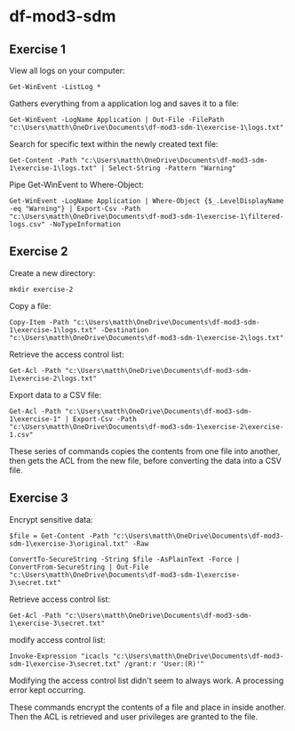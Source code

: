 # df-mod3-sdm


## Exercise 1

View all logs on your computer:

```Get-WinEvent -ListLog *```

Gathers everything from a application log and saves it to a file:

```Get-WinEvent -LogName Application | Out-File -FilePath "c:\Users\matth\OneDrive\Documents\df-mod3-sdm-1\exercise-1\logs.txt"```

Search for specific text within the newly created text file:

```Get-Content -Path "c:\Users\matth\OneDrive\Documents\df-mod3-sdm-1\exercise-1\logs.txt" | Select-String -Pattern "Warning"```

Pipe Get-WinEvent to Where-Object:

```Get-WinEvent -LogName Application | Where-Object {$_.LevelDisplayName -eq "Warning"} | Export-Csv -Path "c:\Users\matth\OneDrive\Documents\df-mod3-sdm-1\exercise-1\filtered-logs.csv" -NoTypeInformation```

## Exercise 2

Create a new directory:

```mkdir exercise-2```

Copy a file:

```Copy-Item -Path "c:\Users\matth\OneDrive\Documents\df-mod3-sdm-1\exercise-1\logs.txt" -Destination "c:\Users\matth\OneDrive\Documents\df-mod3-sdm-1\exercise-2\logs.txt"```

Retrieve the access control list:

```Get-Acl -Path "c:\Users\matth\OneDrive\Documents\df-mod3-sdm-1\exercise-2\logs.txt"```

Export data to a CSV file:

```Get-Acl -Path "c:\Users\matth\OneDrive\Documents\df-mod3-sdm-1\exercise-1" | Export-Csv -Path "c:\Users\matth\OneDrive\Documents\df-mod3-sdm-1\exercise-2\exercise-1.csv"```

These series of commands copies the contents from one file into another, then gets the ACL from the new file, before converting the data into a CSV file.


## Exercise 3

Encrypt sensitive data:

```$file = Get-Content -Path "c:\Users\matth\OneDrive\Documents\df-mod3-sdm-1\exercise-3\original.txt" -Raw```

```ConvertTo-SecureString -String $file -AsPlainText -Force | ConvertFrom-SecureString | Out-File "c:\Users\matth\OneDrive\Documents\df-mod3-sdm-1\exercise-3\secret.txt"```

Retrieve access control list:

```Get-Acl -Path "c:\Users\matth\OneDrive\Documents\df-mod3-sdm-1\exercise-3\secret.txt"```

modify access control list:

```Invoke-Expression "icacls "c:\Users\matth\OneDrive\Documents\df-mod3-sdm-1\exercise-3\secret.txt" /grant:r 'User:(R)'"```

Modifying the access control list didn't seem to always work. A processing error kept occurring.

These commands encrypt the contents of a file and place in inside another. Then the ACL is retrieved and user privileges are granted to the file.
